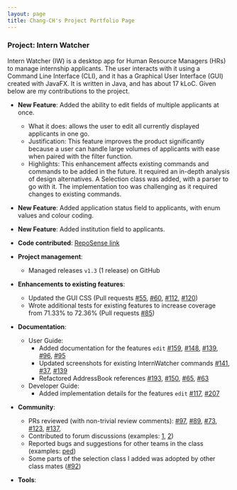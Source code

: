 ```yaml
---
layout: page
title: Chang-CH's Project Portfolio Page
---
```


### Project: Intern Watcher

Intern Watcher (IW) is a desktop app for Human Resource Managers (HRs) to manage internship applicants. The user interacts with it using a Command Line Interface (CLI), and it has a Graphical User Interface (GUI) created with JavaFX. It is written in Java, and has about 17 kLoC. Given below are my contributions to the project.

* **New Feature**: Added the ability to edit fields of multiple applicants at once.
  * What it does: allows the user to edit all currently displayed applicants in one go.
  * Justification: This feature improves the product significantly because a user can handle large volumes of applicants with ease when paired with the filter function.
  * Highlights: This enhancement affects existing commands and commands to be added in the future. It required an in-depth analysis of design alternatives. A Selection class was added, with a parser to go with it.
   The implementation too was challenging as it required changes to existing commands.

* **New Feature**: Added application status field to applicants, with enum values and colour coding.

* **New Feature**: Added institution field to applicants.

* **Code contributed**: [RepoSense link](https://nus-cs2103-ay2122s1.github.io/tp-dashboard/?search=chang-ch)

* **Project management**:
  * Managed releases `v1.3` (1 release) on GitHub

* **Enhancements to existing features**:
  * Updated the GUI CSS (Pull requests [\#55](https://github.com/AY2122S1-CS2103T-F12-2/tp/pull/55),
  [\#60](https://github.com/AY2122S1-CS2103T-F12-2/tp/pull/60), [\#112](https://github.com/AY2122S1-CS2103T-F12-2/tp/pull/112), [\#120](https://github.com/AY2122S1-CS2103T-F12-2/tp/pull/120))
  * Wrote additional tests for existing features to increase coverage from 71.33% to 72.36% (Pull requests [\#85](https://github.com/AY2122S1-CS2103T-F12-2/tp/pull/85))

* **Documentation**:
  * User Guide:
    * Added documentation for the features `edit` [\#159](https://github.com/AY2122S1-CS2103T-F12-2/tp/pull/159), [\#148](https://github.com/AY2122S1-CS2103T-F12-2/tp/pull/148), [\#139](https://github.com/AY2122S1-CS2103T-F12-2/tp/pull/139), [\#96](https://github.com/AY2122S1-CS2103T-F12-2/tp/pull/96), [\#95](https://github.com/AY2122S1-CS2103T-F12-2/tp/pull/95)
    * Updated screenshots for existing InternWatcher commands [\#141](https://github.com/AY2122S1-CS2103T-F12-2/tp/pull/141), [\#37](https://github.com/AY2122S1-CS2103T-F12-2/tp/pull/37), [\#139](https://github.com/AY2122S1-CS2103T-F12-2/tp/pull/139)
    * Refactored AddressBook references [\#193](https://github.com/AY2122S1-CS2103T-F12-2/tp/pull/193), [\#150](https://github.com/AY2122S1-CS2103T-F12-2/tp/pull/150), [\#65](https://github.com/AY2122S1-CS2103T-F12-2/tp/pull/65), [\#63](https://github.com/AY2122S1-CS2103T-F12-2/tp/pull/63)
  * Developer Guide:
    * Added implementation details for the features `edit` [\#117](https://github.com/AY2122S1-CS2103T-F12-2/tp/pull/117), [\#207](https://github.com/AY2122S1-CS2103T-F12-2/tp/pull/207)

* **Community**:
  * PRs reviewed (with non-trivial review comments):  [\#97](https://github.com/AY2122S1-CS2103T-F12-2/tp/pull/97), [\#89](https://github.com/AY2122S1-CS2103T-F12-2/tp/pull/89), [\#73](https://github.com/AY2122S1-CS2103T-F12-2/tp/pull/73), [\#123](https://github.com/AY2122S1-CS2103T-F12-2/tp/pull/123), [\#137](https://github.com/AY2122S1-CS2103T-F12-2/tp/pull/137),
  * Contributed to forum discussions (examples: [1](https://github.com/nus-cs2103-AY2122S1/forum/issues/310#issuecomment-942177518), [2](https://github.com/nus-cs2103-AY2122S1/forum/issues/141#issuecomment-912311529))
  * Reported bugs and suggestions for other teams in the class (examples: [ped](https://github.com/Chang-CH/ped/issues))
  * Some parts of the selection class I added was adopted by other class mates ([\#92](https://github.com/AY2122S1-CS2103T-F12-2/tp/pull/92))

* **Tools**:
